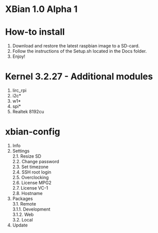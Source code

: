 XBian 1.0 Alpha 1
=============================

How-to install
=============================
1. Download and restore the latest raspbian image to a SD-card.
2. Follow the instructions of the Setup.sh located in the Docs folder.
3. Enjoy!

Kernel 3.2.27 - Additional modules
=================================
1. lirc_rpi
2. i2c*
3. w1*
4. spi*
5. Realtek 8192cu

xbian-config
=================================
1. Info<br />
2. Settings<br />
2.1. Resize SD<br />
2.2. Change password<br />
2.3. Set timezone<br />
2.4. SSH root login<br />
2.5. Overclocking<br />
2.6. License MPG2<br />
2.7. License VC-1<br />
2.8. Hostname<br />
3. Packages<br />
3.1. Remote<br />
3.1.1. Development<br />
3.1.2. Web<br />
3.2. Local<br />
4. Update<br />

